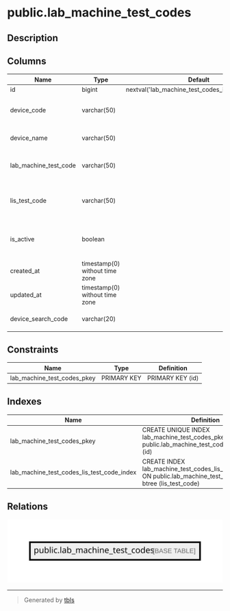 # public.lab_machine_test_codes

## Description

## Columns

| Name                  | Type                           | Default                                            | Nullable | Comment                                        |
| --------------------- | ------------------------------ | -------------------------------------------------- | -------- | ---------------------------------------------- |
| id                    | bigint                         | nextval('lab_machine_test_codes_id_seq'::regclass) | false    |                                                |
| device_code           | varchar(50)                    |                                                    | false    | Code identifying the lab machine               |
| device_name           | varchar(50)                    |                                                    | false    | Name of the lab machine                        |
| lab_machine_test_code | varchar(50)                    |                                                    | false    | Test code specific to the lab machine          |
| lis_test_code         | varchar(50)                    |                                                    | false    | Test code in the Laboratory Information System |
| is_active             | boolean                        |                                                    | false    | Status indicating if the test code is active   |
| created_at            | timestamp(0) without time zone |                                                    | true     |                                                |
| updated_at            | timestamp(0) without time zone |                                                    | true     |                                                |
| device_search_code    | varchar(20)                    |                                                    | true     | Device code for search                         |

## Constraints

| Name                        | Type        | Definition       |
| --------------------------- | ----------- | ---------------- |
| lab_machine_test_codes_pkey | PRIMARY KEY | PRIMARY KEY (id) |

## Indexes

| Name                                       | Definition                                                                                                           |
| ------------------------------------------ | -------------------------------------------------------------------------------------------------------------------- |
| lab_machine_test_codes_pkey                | CREATE UNIQUE INDEX lab_machine_test_codes_pkey ON public.lab_machine_test_codes USING btree (id)                    |
| lab_machine_test_codes_lis_test_code_index | CREATE INDEX lab_machine_test_codes_lis_test_code_index ON public.lab_machine_test_codes USING btree (lis_test_code) |

## Relations

![er](public.lab_machine_test_codes.svg)

---

> Generated by [tbls](https://github.com/k1LoW/tbls)
